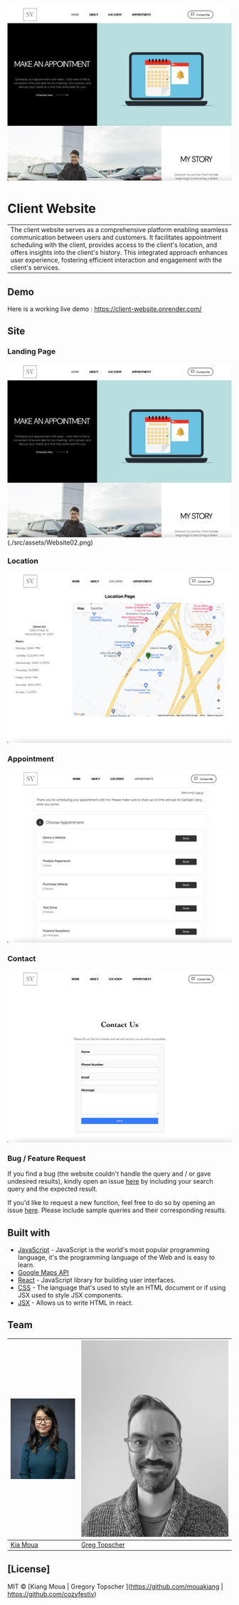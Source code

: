 # ![WebApp](./src/assets/Website01.png)
# Client Website
<table>
<tr>
<td>
  The client website serves as a comprehensive platform enabling seamless communication between users and customers. It facilitates appointment scheduling with the client, provides access to the client's location, and offers insights into the client's history. This integrated approach enhances user experience, fostering efficient interaction and engagement with the client's services.
</td>
</tr>
</table>


## Demo
Here is a working live demo :  https://client-website.onrender.com/


## Site

### Landing Page

![](./src/assets/Website01.png)(./src/assets/Website02.png)

### Location
![](./src/assets/Location.png)

### Appointment

![](./src/assets/Appointment.png)

### Contact 
![](./src/assets/Contact02.png)


### Bug / Feature Request

If you find a bug (the website couldn't handle the query and / or gave undesired results), kindly open an issue [here](https://github.com/mouakiang/client-website/issues/new) by including your search query and the expected result.

If you'd like to request a new function, feel free to do so by opening an issue [here](https://github.com/mouakiang/client-website/issues/new). Please include sample queries and their corresponding results.


## Built with 

- [JavaScript](https://www.w3schools.com/js/) - JavaScript is the world's most popular programming language, it's the programming language of the Web and is easy to learn.
- [Google Maps API](https://www.w3schools.com/graphics/google_maps_intro.asp) 
- [React](https://www.w3schools.com/react/default.asp) - JavaScript library for building user interfaces.
- [CSS](https://www.w3schools.com/css/default.asp) - The language that's used to style an HTML document or if using JSX used to style JSX components.
- [JSX](https://www.w3schools.com/react/react_jsx.asp) - Allows us to write HTML in react.


## Team

[![Kia Moua](./src/assets/head-image.png)](https://github.com/mouakiang)  | [![Greg Topscher](./src/assets/profile-vert.jpg)](https://github.com/cozyfestiv)
---|---
[Kia Moua ](https://github.com/mouakiang) |[Greg Topscher](https://github.com/cozyfestiv)

## [License]

MIT © [Kiang Moua | Gregory Topscher ](https://github.com/mouakiang | https://github.com/cozyfestiv)


